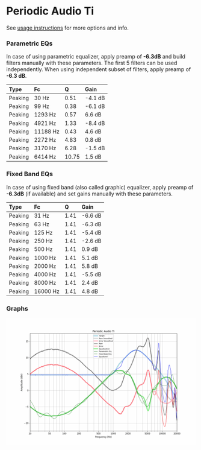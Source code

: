# Periodic Audio Ti
See [usage instructions](https://github.com/jaakkopasanen/AutoEq#usage) for more options and info.

### Parametric EQs
In case of using parametric equalizer, apply preamp of **-6.3dB** and build filters manually
with these parameters. The first 5 filters can be used independently.
When using independent subset of filters, apply preamp of **-6.3 dB**.

| Type    | Fc       |     Q | Gain    |
|:--------|:---------|:------|:--------|
| Peaking | 30 Hz    |  0.51 | -4.1 dB |
| Peaking | 99 Hz    |  0.38 | -6.1 dB |
| Peaking | 1293 Hz  |  0.57 | 6.6 dB  |
| Peaking | 4921 Hz  |  1.33 | -8.4 dB |
| Peaking | 11188 Hz |  0.43 | 4.6 dB  |
| Peaking | 2272 Hz  |  4.83 | 0.8 dB  |
| Peaking | 3170 Hz  |  6.28 | -1.5 dB |
| Peaking | 6414 Hz  | 10.75 | 1.5 dB  |

### Fixed Band EQs
In case of using fixed band (also called graphic) equalizer, apply preamp of **-6.3dB**
(if available) and set gains manually with these parameters.

| Type    | Fc       |    Q | Gain    |
|:--------|:---------|:-----|:--------|
| Peaking | 31 Hz    | 1.41 | -6.6 dB |
| Peaking | 63 Hz    | 1.41 | -6.3 dB |
| Peaking | 125 Hz   | 1.41 | -5.4 dB |
| Peaking | 250 Hz   | 1.41 | -2.6 dB |
| Peaking | 500 Hz   | 1.41 | 0.9 dB  |
| Peaking | 1000 Hz  | 1.41 | 5.1 dB  |
| Peaking | 2000 Hz  | 1.41 | 5.8 dB  |
| Peaking | 4000 Hz  | 1.41 | -5.5 dB |
| Peaking | 8000 Hz  | 1.41 | 2.4 dB  |
| Peaking | 16000 Hz | 1.41 | 4.8 dB  |

### Graphs
![](./Periodic%20Audio%20Ti.png)